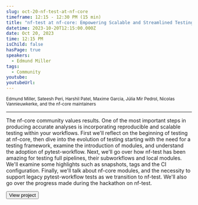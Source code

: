 ```yaml
---
slug: oct-20-nf-test-at-nf-core
timeframe: 12:15 - 12:30 PM (15 min)
title: "nf-test at nf-core: Empowering Scalable and Streamlined Testing"
datetime: 2023-10-20T12:15:00.000Z
date: Oct 20, 2023
time: 12:15 PM
isChild: false
hasPage: true
speakers:
  - Edmund Miller
tags:
  - Community
youtube: 
youtubeUrl: 
---
```

<div className="mb-4">
  <small className="typo-small">
    Edmund Miller, Sateesh Peri, Harshil Patel, Maxime Garcia, Júlia Mir Pedrol, Nicolas Vannieuwkerke, and the nf-core maintainers
  </small>
</div>

<hr className="border-t border-gray-50 mb-4 opacity-20" />

The nf-core community values results. One of the most important steps in producing accurate analyses is incorporating reproducible and scalable testing within your workflows. First we'll reflect on the beginning of testing at nf-core, then dive into the evolution of testing starting with the need for a testing framework, examine the introduction of modules, and understand the adoption of pytest-workflow. Next, we'll go over how nf-test has been amazing for testing full pipelines, their subworkflows and local modules. We'll examine some highlights such as snapshots, tags and the CI configuration. Finally, we'll talk about nf-core modules, and the necessity to support legacy pytest-workflow tests as we transition to nf-test. We'll also go over the progress made during the hackathon on nf-test.

<div>
  <Button to="https://github.com/nf-core/modules" variant="secondary" size="md" arrow>
    View project
  </Button>
</div>